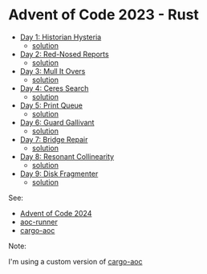 # Advent of Code 2023 - Rust

- [Day 1: Historian Hysteria](https://adventofcode.com/2024/day/1)
  - [solution](src/day01.rs)
- [Day 2: Red-Nosed Reports](https://adventofcode.com/2024/day/2)
  - [solution](src/day02.rs)
- [Day 3: Mull It Overs](https://adventofcode.com/2024/day/3)
  - [solution](src/day03.rs)
- [Day 4: Ceres Search](https://adventofcode.com/2024/day/4)
  - [solution](src/day04.rs)
- [Day 5: Print Queue](https://adventofcode.com/2024/day/5)
  - [solution](src/day05.rs)
- [Day 6: Guard Gallivant](https://adventofcode.com/2024/day/6)
  - [solution](src/day06.rs)
- [Day 7: Bridge Repair](https://adventofcode.com/2024/day/7)
  - [solution](src/day07.rs)
- [Day 8: Resonant Collinearity](https://adventofcode.com/2024/day/8)
  - [solution](src/day08.rs)
- [Day 9: Disk Fragmenter](https://adventofcode.com/2024/day/9)
  - [solution](src/day09.rs)
<!-- Insert before -->

See:

- [Advent of Code 2024](https://adventofcode.com/2024/)
- [aoc-runner](https://crates.io/crates/aoc-runner)
- [cargo-aoc](https://crates.io/crates/cargo-aoc)

Note:

I'm using a custom version of [cargo-aoc](https://github.com/pedantic79/cargo-aoc/tree/new-criterion)
